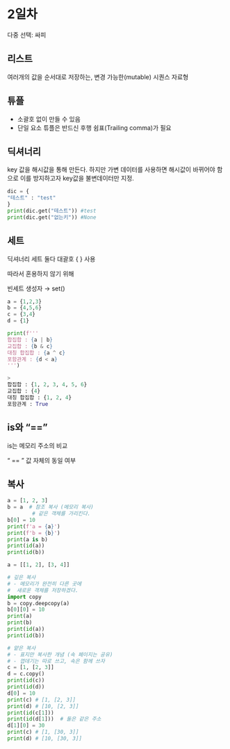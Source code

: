 # 2일차

다중 선택: 싸피

## 리스트

여러개의 값을 순서대로 저장하는, 변경 가능한(mutable) 시퀀스 자료형

## 튜플

- 소괄호 없이 만들 수 있음
- 단일 요소 튜플은 반드신 후행 쉼표(Trailing comma)가 필요

## 딕셔너리

key 값을 해시값을 통해 만든다. 하지만 가변 데이터를 사용하면 해시값이 바뀌어야 함으로 이를 방지하고자 key값을 불변데이터만 지정.

```python
dic = {
"테스트" : "test"
}
print(dic.get("테스트")) #test
print(dic.get("없는키")) #None
```

## 세트

딕셔너리 세트 둘다 대괄호 { } 사용

따라서 혼용하지 않기 위해

빈세트 생성자  → set()

```python
a = {1,2,3}
b = {4,5,6}
c = {3,4}
d = {1}

print(f'''
합집합 : {a | b}
교집합 : {b & c}
대칭 합집합 : {a ^ c}
포함관계 : {d < a}
''')

> 
합집합 : {1, 2, 3, 4, 5, 6}
교집합 : {4}
대칭 합집합 : {1, 2, 4}
포함관계 : True

```

## is와 “==”

is는 메모리 주소의 비교

“ == ” 값 자체의 동일 여부

## 복사

```python
a = [1, 2, 3]
b = a  # 참조 복사 (메모리 복사)
        # 같은 객체를 가리킨다.
b[0] = 10
print(f'a = {a}')
print(f'b = {b}')
print(a is b)
print(id(a))
print(id(b))

a = [[1, 2], [3, 4]]

# 깊은 복사
# - 메모리가 완전히 다른 곳에
#  새로운 객체를 저장하겠다.
import copy
b = copy.deepcopy(a)
b[0][0] = 10
print(a)
print(b)
print(id(a))
print(id(b))

# 얕은 복사
# - 표지만 복사한 개념 (속 페이지는 공유)
# - 껍데기는 따로 쓰고, 속은 함께 쓰자
c = [1, [2, 3]]
d = c.copy()
print(id(c))
print(id(d))
d[0] = 10
print(c) # [1, [2, 3]]
print(d) # [10, [2, 3]]
print(id(c[1]))
print(id(d[1]))  # 둘은 같은 주소
d[1][0] = 30
print(c) # [1, [30, 3]]
print(d) # [10, [30, 3]]
```